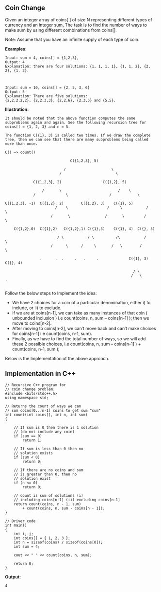 ## Coin Change

Given an integer array of coins[ ] of size N representing different types of currency and an integer sum, The task is to find the number of ways to make sum by using different combinations from coins[].  

Note: Assume that you have an infinite supply of each type of coin. 

**Examples:**

```
Input: sum = 4, coins[] = {1,2,3}, 
Output: 4
Explanation: there are four solutions: {1, 1, 1, 1}, {1, 1, 2}, {2, 2}, {1, 3}. 



Input: sum = 10, coins[] = {2, 5, 3, 6}
Output: 5
Explanation: There are five solutions: 
{2,2,2,2,2}, {2,2,3,3}, {2,2,6}, {2,3,5} and {5,5}.
```
**Illustration:**

```
It should be noted that the above function computes the same subproblems again and again. See the following recursion tree for coins[] = {1, 2, 3} and n = 5. 

The function C({1}, 3) is called two times. If we draw the complete tree, then we can see that there are many subproblems being called more than once.  

C() –> count()

                              C({1,2,3}, 5)                     

                           /                     \    
                         /                         \                  

             C({1,2,3}, 2)                   C({1,2}, 5)

                 /       \                          /    \         
             /              \                   /            \   

C({1,2,3}, -1)  C({1,2}, 2)        C({1,2}, 3)    C({1}, 5)
                       /    \                  /     \           /     \
                     /       \                /       \         /        \

    C({1,2},0)  C({1},2)   C({1,2},1) C({1},3)    C({1}, 4)  C({}, 5)

                        / \           / \          /\           /     \         
                     /      \      /     \       /   \        /        \  

                .      .  .     .   .     .              C({1}, 3)      C({}, 4)

                                                           / \  
                                                          /   \                                                 .      
                                                         
 ```
 Follow the below steps to Implement the idea:

- We have 2 choices for a coin of a particular denomination, either i) to include, or ii) to exclude.
- If we are at coins[n-1], we can take as many instances of that coin ( unbounded inclusion ) i.e count(coins, n, sum – coins[n-1] ); then we move to coins[n-2]. 
- After moving to coins[n-2], we can’t move back and can’t make choices for coins[n-1] i.e count(coins, n-1, sum).     
- Finally, as we have to find the total number of ways, so we will add these 2 possible choices, i.e count(coins, n, sum – coins[n-1] ) + count(coins, n-1, sum );

Below is the Implementation of the above approach.

## Implementation in C++

```
// Recursive C++ program for
// coin change problem.
#include <bits/stdc++.h>
using namespace std;

// Returns the count of ways we can
// sum coins[0...n-1] coins to get sum "sum"
int count(int coins[], int n, int sum)
{

	// If sum is 0 then there is 1 solution
	// (do not include any coin)
	if (sum == 0)
		return 1;

	// If sum is less than 0 then no
	// solution exists
	if (sum < 0)
		return 0;

	// If there are no coins and sum
	// is greater than 0, then no
	// solution exist
	if (n <= 0)
		return 0;

	// count is sum of solutions (i)
	// including coins[n-1] (ii) excluding coins[n-1]
	return count(coins, n - 1, sum)
		+ count(coins, n, sum - coins[n - 1]);
}

// Driver code
int main()
{
	int i, j;
	int coins[] = { 1, 2, 3 };
	int n = sizeof(coins) / sizeof(coins[0]);
	int sum = 4;

	cout << " " << count(coins, n, sum);

	return 0;
}

```
**Output:**

```
4

```
